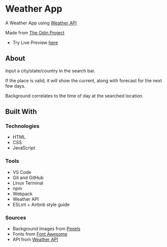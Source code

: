 # Weather App

A Weather App using [Weather API](https://www.weatherapi.com/)

Made from [The Odin Project](https://www.theodinproject.com/lessons/node-path-javascript-weather-app)

* Try Live Preview [here](https://cvariara.github.io/weather-app/)

## About

Input a city/state/country in the search bar.

If the place is valid, it will show the current, along with forecast for the next few days.

Background correlates to the time of day at the searched location.

## Built With

### Technologies

* HTML
* CSS
* JavaScript

### Tools

* VS Code
* Git and GitHub
* Linux Terminal
* npm
* Webpack
* Weather API
* ESLint + Airbnb style guide

### Sources

* Background Images from [Pexels](https://www.pexels.com/photo/aerial-view-of-clouds-258149/)
* Fonts from [Font Awesome](https://fontawesome.com/)
* API from [Weather API](https://www.weatherapi.com/)
